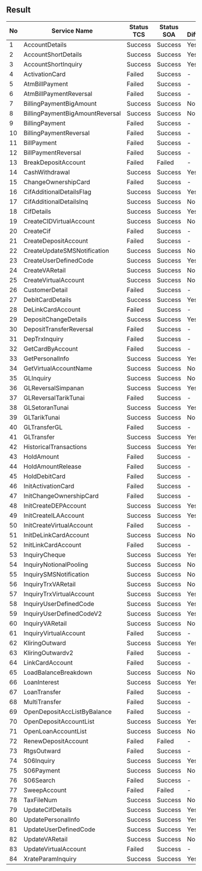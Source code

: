 ## Result

| No | Service Name | Status TCS | Status SOA | Any Difference |
| -- | ------------ | ---------- | ---------- | -------------- |
| 1 | AccountDetails | Success | Success | Yes |
| 2 | AccountShortDetails | Success | Success | Yes |
| 3 | AccountShortInquiry | Success | Success | Yes |
| 4 | ActivationCard | Failed | Success | - |
| 5 | AtmBillPayment | Failed | Success | - |
| 6 | AtmBillPaymentReversal | Failed | Success | - |
| 7 | BillingPaymentBigAmount | Success | Success | No |
| 8 | BillingPaymentBigAmountReversal | Success | Success | No |
| 9 | BillingPayment | Failed | Success | - |
| 10 | BillingPaymentReversal | Failed | Success | - |
| 11 | BillPayment | Failed | Success | - |
| 12 | BillPaymentReversal | Failed | Success | - |
| 13 | BreakDepositAccount | Failed | Failed | - |
| 14 | CashWithdrawal | Success | Success | Yes |
| 15 | ChangeOwnershipCard | Failed | Success | - |
| 16 | CifAdditionalDetailsFlag | Success | Success | Yes |
| 17 | CifAdditionalDetailsInq | Success | Success | No |
| 18 | CifDetails | Success | Success | Yes |
| 19 | CreateCIDVirtualAccount | Success | Success | No |
| 20 | CreateCif | Failed | Success | - |
| 21 | CreateDepositAccount | Failed | Success | - |
| 22 | CreateUpdateSMSNotification | Success | Success | No |
| 23 | CreateUserDefinedCode | Success | Success | Yes |
| 24 | CreateVARetail | Success | Success | No |
| 25 | CreateVirtualAccount | Success | Success | No |
| 26 | CustomerDetail | Failed | Success | - |
| 27 | DebitCardDetails | Success | Success | Yes |
| 28 | DeLinkCardAccount | Failed | Success | - |
| 29 | DepositChangeDetails | Success | Success | Yes |
| 30 | DepositTransferReversal | Failed | Success | - |
| 31 | DepTrxInquiry | Failed | Success | - |
| 32 | GetCardByAccount | Failed | Success | - |
| 33 | GetPersonalInfo | Success | Success | Yes |
| 34 | GetVirtualAccountName | Success | Success | No |
| 35 | GLInquiry | Success | Success | No |
| 36 | GLReversalSimpanan | Success | Success | Yes |
| 37 | GLReversalTarikTunai | Failed | Success | - |
| 38 | GLSetoranTunai | Success | Success | Yes |
| 39 | GLTarikTunai | Success | Success | No |
| 40 | GLTransferGL | Failed | Success | - |
| 41 | GLTransfer | Success | Success | Yes |
| 42 | HistoricalTransactions | Success | Success | Yes |
| 43 | HoldAmount | Failed | Success | - |
| 44 | HoldAmountRelease | Failed | Success | - |
| 45 | HoldDebitCard | Failed | Success | - |
| 46 | InitActivationCard | Failed | Success | - |
| 47 | InitChangeOwnershipCard | Failed | Success | - |
| 48 | InitCreateDEPAccount | Success | Success | Yes |
| 49 | InitCreateILAAccount | Success | Success | Yes |
| 50 | InitCreateVirtualAccount | Failed | Success | - |
| 51 | InitDeLinkCardAccount | Success | Success | No |
| 52 | InitLinkCardAccount | Failed | Success | - |
| 53 | InquiryCheque | Success | Success | Yes |
| 54 | InquiryNotionalPooling | Success | Success | No |
| 55 | InquirySMSNotification | Success | Success | No |
| 56 | InquiryTrxVARetail | Success | Success | No |
| 57 | InquiryTrxVirtualAccount | Success | Success | Yes |
| 58 | InquiryUserDefinedCode | Success | Success | Yes |
| 59 | InquiryUserDefinedCodeV2 | Success | Success | Yes |
| 60 | InquiryVARetail | Success | Success | No |
| 61 | InquiryVirtualAccount | Failed | Success | - |
| 62 | KliringOutward | Success | Success | Yes |
| 63 | KliringOutwardv2 | Failed | Success | - |
| 64 | LinkCardAccount | Failed | Success | - |
| 65 | LoadBalanceBreakdown | Success | Success | No |
| 66 | LoanInterest | Success | Success | Yes |
| 67 | LoanTransfer | Failed | Success | - |
| 68 | MultiTransfer | Failed | Success | - |
| 69 | OpenDepositAccListByBalance | Failed | Success | - |
| 70 | OpenDepositAccountList | Success | Success | Yes |
| 71 | OpenLoanAccountList | Success | Success | No |
| 72 | RenewDepositAccount | Failed | Failed | - |
| 73 | RtgsOutward | Failed | Success | - |
| 74 | S06Inquiry | Success | Success | Yes |
| 75 | S06Payment | Success | Success | No |
| 76 | S06Search | Failed | Success | - |
| 77 | SweepAccount | Failed | Failed | - |
| 78 | TaxFileNum | Success | Success | No |
| 79 | UpdateCifDetails | Success | Success | Yes |
| 80 | UpdatePersonalInfo | Success | Success | Yes |
| 81 | UpdateUserDefinedCode | Success | Success | Yes |
| 82 | UpdateVARetail | Success | Success | No |
| 83 | UpdateVirtualAccount | Failed | Success | - |
| 84 | XrateParamInquiry | Success | Success | Yes |
